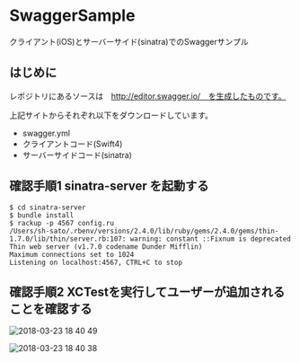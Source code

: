 # SwaggerSample
クライアント(iOS)とサーバーサイド(sinatra)でのSwaggerサンプル

## はじめに

レポジトリにあるソースは　http://editor.swagger.io/　を生成したものです。

上記サイトからそれぞれ以下をダウンロードしています。

* swagger.yml
* クライアントコード(Swift4)
* サーバーサイドコード(sinatra)

## 確認手順1 sinatra-server を起動する

```
$ cd sinatra-server
$ bundle install
$ rackup -p 4567 config.ru
/Users/sh-sato/.rbenv/versions/2.4.0/lib/ruby/gems/2.4.0/gems/thin-1.7.0/lib/thin/server.rb:107: warning: constant ::Fixnum is deprecated
Thin web server (v1.7.0 codename Dunder Mifflin)
Maximum connections set to 1024
Listening on localhost:4567, CTRL+C to stop

```

## 確認手順2 XCTestを実行してユーザーが追加されることを確認する

![2018-03-23 18 40 49](https://user-images.githubusercontent.com/22883147/37823091-ccfd895e-2ecb-11e8-86da-0a64310e0635.png)

![2018-03-23 18 40 38](https://user-images.githubusercontent.com/22883147/37823129-e8256f6c-2ecb-11e8-95b3-14734c8fd6ce.png)
